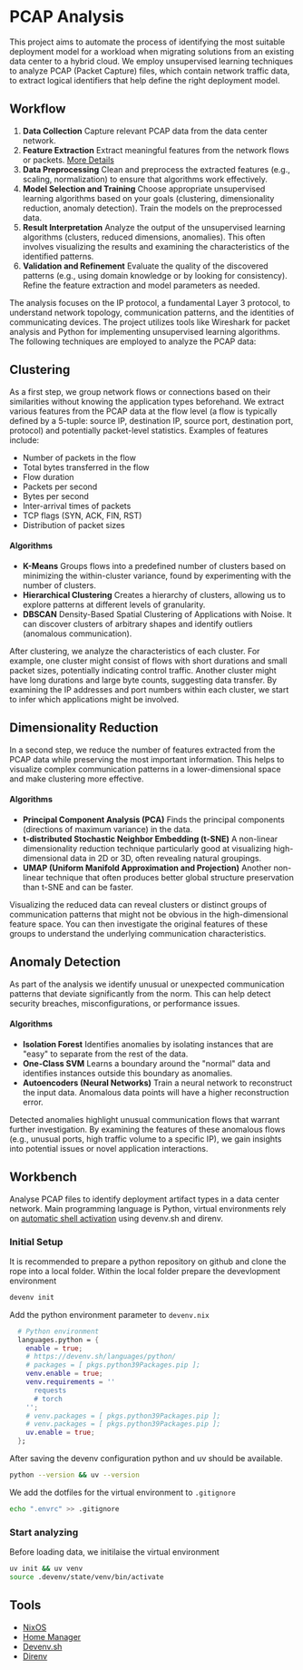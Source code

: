 # PCAP Analysis

This project aims to automate the process of identifying the most suitable deployment model for a workload when migrating solutions from an existing data center to a hybrid cloud. We employ unsupervised learning techniques to analyze PCAP (Packet Capture) files, which contain network traffic data, to extract logical identifiers that help define the right deployment model.

## Workflow

1. **Data Collection** Capture relevant PCAP data from the data center network.
2. **Feature Extraction** Extract meaningful features from the network flows or packets. [More Details](https://github.com/torstenboettjer/pcap-analysis/blob/main/docs/physical_topology.md)
3. **Data Preprocessing** Clean and preprocess the extracted features (e.g., scaling, normalization) to ensure that algorithms work effectively.
4. **Model Selection and Training** Choose appropriate unsupervised learning algorithms based on your goals (clustering, dimensionality reduction, anomaly detection). Train the models on the preprocessed data.
5. **Result Interpretation** Analyze the output of the unsupervised learning algorithms (clusters, reduced dimensions, anomalies). This often involves visualizing the results and examining the characteristics of the identified patterns.
6. **Validation and Refinement** Evaluate the quality of the discovered patterns (e.g., using domain knowledge or by looking for consistency). Refine the feature extraction and model parameters as needed.

The analysis focuses on the IP protocol, a fundamental Layer 3 protocol, to understand network topology, communication patterns, and the identities of communicating devices. The project utilizes tools like Wireshark for packet analysis and Python for implementing unsupervised learning algorithms. The following techniques are employed to analyze the PCAP data:

## Clustering

As a first step, we group network flows or connections based on their similarities without knowing the application types beforehand. We extract various features from the PCAP data at the flow level (a flow is typically defined by a 5-tuple: source IP, destination IP, source port, destination port, protocol) and potentially packet-level statistics. Examples of features include:
* Number of packets in the flow
* Total bytes transferred in the flow
* Flow duration
* Packets per second
* Bytes per second
* Inter-arrival times of packets
* TCP flags (SYN, ACK, FIN, RST)  
* Distribution of packet sizes

#### Algorithms
* **K-Means** Groups flows into a predefined number of clusters based on minimizing the within-cluster variance, found by experimenting with the number of clusters.
* **Hierarchical Clustering** Creates a hierarchy of clusters, allowing us to explore patterns at different levels of granularity.
* **DBSCAN** Density-Based Spatial Clustering of Applications with Noise. It can discover clusters of arbitrary shapes and identify outliers (anomalous communication).

After clustering, we analyze the characteristics of each cluster. For example, one cluster might consist of flows with short durations and small packet sizes, potentially indicating control traffic. Another cluster might have long durations and large byte counts, suggesting data transfer. By examining the IP addresses and port numbers within each cluster, we start to infer which applications might be involved.

## Dimensionality Reduction

In a second step, we reduce the number of features extracted from the PCAP data while preserving the most important information. This helps to visualize complex communication patterns in a lower-dimensional space and make clustering more effective.

#### Algorithms
* **Principal Component Analysis (PCA)** Finds the principal components (directions of maximum variance) in the data.
* **t-distributed Stochastic Neighbor Embedding (t-SNE)** A non-linear dimensionality reduction technique particularly good at visualizing high-dimensional data in 2D or 3D, often revealing natural groupings.
* **UMAP (Uniform Manifold Approximation and Projection)** Another non-linear technique that often produces better global structure preservation than t-SNE and can be faster.

Visualizing the reduced data can reveal clusters or distinct groups of communication patterns that might not be obvious in the high-dimensional feature space. You can then investigate the original features of these groups to understand the underlying communication characteristics.  

## Anomaly Detection

As part of the analysis we identify unusual or unexpected communication patterns that deviate significantly from the norm. This can help detect security breaches, misconfigurations, or performance issues.

#### Algorithms
* **Isolation Forest** Identifies anomalies by isolating instances that are "easy" to separate from the rest of the data.
* **One-Class SVM** Learns a boundary around the "normal" data and identifies instances outside this boundary as anomalies.
* **Autoencoders (Neural Networks)** Train a neural network to reconstruct the input data. Anomalous data points will have a higher reconstruction error.

Detected anomalies highlight unusual communication flows that warrant further investigation. By examining the features of these anomalous flows (e.g., unusual ports, high traffic volume to a specific IP), we gain insights into potential issues or novel application interactions.  

## Workbench
Analyse PCAP files to identify deployment artifact types in a data center network. Main programming language is Python, virtual environments rely on [automatic shell activation](https://devenv.sh/automatic-shell-activation/) using devenv.sh and direnv.

### Initial Setup

It is recommended to prepare a python repository on github and clone the rope into a local folder. Within the local folder prepare the devevlopment environment

```sh
devenv init
```

Add the python environment parameter to `devenv.nix`

```nix
  # Python environment
  languages.python = {
    enable = true;
    # https://devenv.sh/languages/python/
    # packages = [ pkgs.python39Packages.pip ];
    venv.enable = true;
    venv.requirements = ''
      requests
      # torch
    '';
    # venv.packages = [ pkgs.python39Packages.pip ];
    # venv.packages = [ pkgs.python39Packages.pip ];
    uv.enable = true;
  };
```

After saving the devenv configuration python and uv should be available.

```sh
python --version && uv --version
```

We add the dotfiles for the virtual environment to `.gitignore`

```sh
echo ".envrc" >> .gitignore
```

### Start analyzing

Before loading data, we initilaise the virtual environment

```sh
uv init && uv venv
source .devenv/state/venv/bin/activate
```

## Tools

* [NixOS](https://nixos.org/)
* [Home Manager](https://nix-community.github.io/home-manager/)
* [Devenv.sh](https://devenv.sh/)
* [Direnv](https://direnv.net/)
